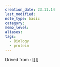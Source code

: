 ```yaml
---
creation_date: 23.11.14
last_modified: 
note_type: basic
category: 
memo_level: 
aliases: 
tags:
  - Biology
  - protein
---
```


Drived from : [[]]
